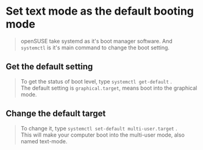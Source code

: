 # Set text mode as the default booting mode
> openSUSE take systemd as it's boot manager software. And `systemctl` is it's main command to change the boot setting.
## Get the default setting
> To get the status of boot level, type `systemctl get-default` .  
> The default setting is `graphical.target`, means boot into the graphical mode.
## Change the default target
> To change it, type `systemctl set-default multi-user.target` .  
> This will make your computer boot into the multi-user mode, also named text-mode.  
